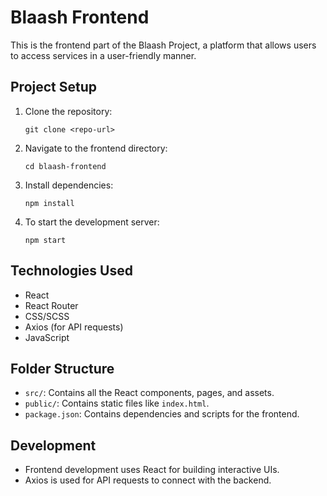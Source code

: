 
# Blaash Frontend

This is the frontend part of the Blaash Project, a platform that allows users to access services in a user-friendly manner.

## Project Setup

1. Clone the repository:
   ```
   git clone <repo-url>
   ```

2. Navigate to the frontend directory:
   ```
   cd blaash-frontend
   ```

3. Install dependencies:
   ```
   npm install
   ```

4. To start the development server:
   ```
   npm start
   ```

## Technologies Used

- React
- React Router
- CSS/SCSS
- Axios (for API requests)
- JavaScript

## Folder Structure

- `src/`: Contains all the React components, pages, and assets.
- `public/`: Contains static files like `index.html`.
- `package.json`: Contains dependencies and scripts for the frontend.

## Development

- Frontend development uses React for building interactive UIs.
- Axios is used for API requests to connect with the backend.
